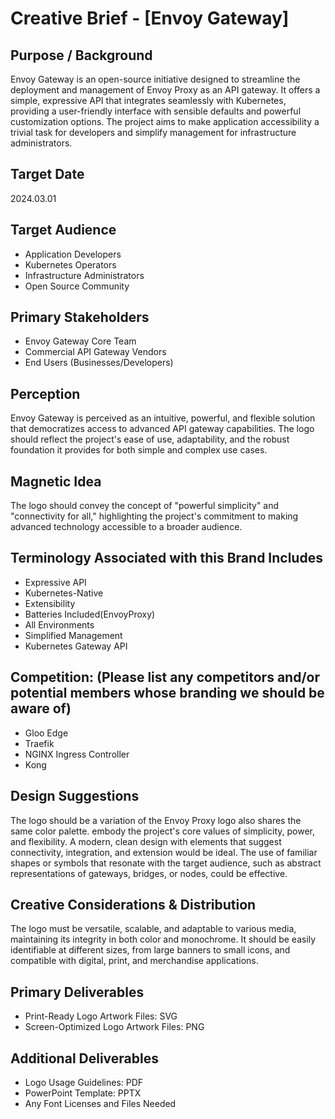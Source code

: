 # Creative Brief - [Envoy Gateway]

## Purpose /  Background

Envoy Gateway is an open-source initiative designed to streamline the deployment and management of Envoy Proxy as an API gateway. It offers a simple, expressive API that integrates seamlessly with Kubernetes, providing a user-friendly interface with sensible defaults and powerful customization options. The project aims to make application accessibility a trivial task for developers and simplify management for infrastructure administrators.

## Target Date

2024.03.01

## Target Audience

- Application Developers
- Kubernetes Operators
- Infrastructure Administrators
- Open Source Community

## Primary Stakeholders

- Envoy Gateway Core Team
- Commercial API Gateway Vendors
- End Users (Businesses/Developers)

## Perception

Envoy Gateway is perceived as an intuitive, powerful, and flexible solution that democratizes access to advanced API gateway capabilities. The logo should reflect the project's ease of use, adaptability, and the robust foundation it provides for both simple and complex use cases.

## Magnetic Idea

The logo should convey the concept of "powerful simplicity" and "connectivity for all," highlighting the project's commitment to making advanced technology accessible to a broader audience.

## Terminology Associated with this Brand Includes

- Expressive API
- Kubernetes-Native
- Extensibility
- Batteries Included(EnvoyProxy)
- All Environments
- Simplified Management
- Kubernetes Gateway API

## Competition:  (Please list any competitors and/or potential members whose branding we should be aware of) 

- Gloo Edge
- Traefik
- NGINX Ingress Controller
- Kong

## Design Suggestions  

The logo should be a variation of the Envoy Proxy logo also shares the same color palette. embody the project's core values of simplicity, power, and flexibility. A modern, clean design with elements that suggest connectivity, integration, and extension would be ideal. The use of familiar shapes or symbols that resonate with the target audience, such as abstract representations of gateways, bridges, or nodes, could be effective.

## Creative Considerations & Distribution

The logo must be versatile, scalable, and adaptable to various media, maintaining its integrity in both color and monochrome. It should be easily identifiable at different sizes, from large banners to small icons, and compatible with digital, print, and merchandise applications.

## Primary Deliverables

- Print-Ready Logo Artwork Files: SVG
- Screen-Optimized Logo Artwork Files: PNG

## Additional Deliverables

- Logo Usage Guidelines: PDF
- PowerPoint Template: PPTX
- Any Font Licenses and Files Needed
